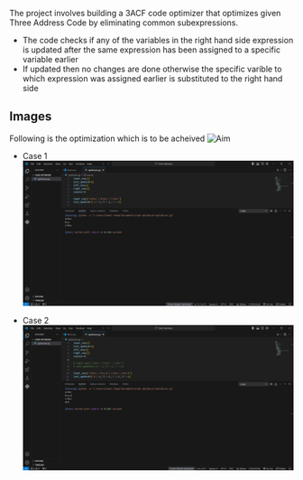 The project involves building a 3ACF code optimizer that optimizes given Three Address Code by eliminating common subexpressions.
- The code checks if any of the variables in the right hand side expression is updated after the same expression has been assigned to a specific variable earlier
- If updated then no changes are done otherwise the specific varible to which expression was assigned earlier is substituted to the right hand side

## Images
Following is the optimization which is to be acheived
![Aim](Images/aim.png)

- Case 1
![result1](Images/img1.png)

- Case 2
![result2](Images/img2.png)
